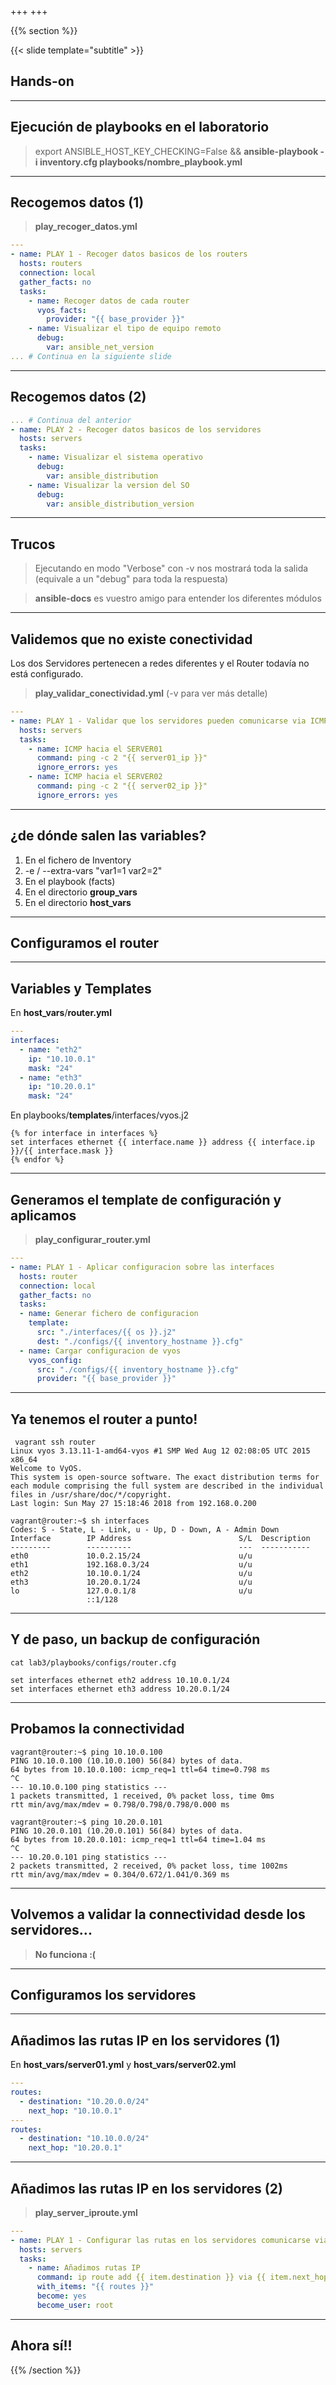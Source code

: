 +++
+++

{{% section %}}

{{< slide template="subtitle" >}}
## Hands-on
---

## Ejecución de playbooks en el laboratorio

> export ANSIBLE_HOST_KEY_CHECKING=False && **ansible-playbook -i inventory.cfg playbooks/nombre_playbook.yml**

---


## Recogemos datos (1)

> **play_recoger_datos.yml**

```yaml
---
- name: PLAY 1 - Recoger datos basicos de los routers
  hosts: routers
  connection: local
  gather_facts: no
  tasks:
    - name: Recoger datos de cada router
      vyos_facts:
        provider: "{{ base_provider }}"
    - name: Visualizar el tipo de equipo remoto
      debug:
        var: ansible_net_version
... # Continua en la siguiente slide
```
---

## Recogemos datos (2)

```yaml
... # Continua del anterior
- name: PLAY 2 - Recoger datos basicos de los servidores
  hosts: servers
  tasks:
    - name: Visualizar el sistema operativo
      debug:
        var: ansible_distribution
    - name: Visualizar la version del SO
      debug:
        var: ansible_distribution_version  
```
---

## Trucos

> Ejecutando en modo "Verbose" con -v nos mostrará toda la salida (equivale a un "debug" para toda la respuesta)

> **ansible-docs** es vuestro amigo para entender los diferentes módulos

---

## Validemos que no existe conectividad

Los dos Servidores pertenecen a redes diferentes y el Router todavía no está configurado.

> **play_validar_conectividad.yml** (-v para ver más detalle)

```yaml
---
- name: PLAY 1 - Validar que los servidores pueden comunicarse via ICMP
  hosts: servers
  tasks:
    - name: ICMP hacia el SERVER01
      command: ping -c 2 "{{ server01_ip }}"
      ignore_errors: yes
    - name: ICMP hacia el SERVER02
      command: ping -c 2 "{{ server02_ip }}"
      ignore_errors: yes    
```
---

## ¿de dónde salen las variables?

1. En el fichero de Inventory
2. -e / --extra-vars "var1=1 var2=2"
3. En el playbook (facts)
4. En el directorio **group_vars**
5. En el directorio **host_vars**

---

## Configuramos el router
---

## Variables y Templates

En **host_vars**/**router.yml**
```yaml
---
interfaces:
  - name: "eth2"
    ip: "10.10.0.1"
    mask: "24"
  - name: "eth3"
    ip: "10.20.0.1"
    mask: "24"
```
En playbooks/**templates**/interfaces/vyos.j2
```jinja
{% for interface in interfaces %}
set interfaces ethernet {{ interface.name }} address {{ interface.ip }}/{{ interface.mask }}
{% endfor %}
```
---

## Generamos el template de configuración y aplicamos

> **play_configurar_router.yml**

```yaml
---
- name: PLAY 1 - Aplicar configuracion sobre las interfaces
  hosts: router
  connection: local
  gather_facts: no
  tasks:
  - name: Generar fichero de configuracion
    template:
      src: "./interfaces/{{ os }}.j2"
      dest: "./configs/{{ inventory_hostname }}.cfg"  
  - name: Cargar configuracion de vyos
    vyos_config:
      src: "./configs/{{ inventory_hostname }}.cfg"
      provider: "{{ base_provider }}"

```
---

## Ya tenemos el router a punto!

```
 vagrant ssh router
Linux vyos 3.13.11-1-amd64-vyos #1 SMP Wed Aug 12 02:08:05 UTC 2015 x86_64
Welcome to VyOS.
This system is open-source software. The exact distribution terms for
each module comprising the full system are described in the individual
files in /usr/share/doc/*/copyright.
Last login: Sun May 27 15:18:46 2018 from 192.168.0.200

vagrant@router:~$ sh interfaces
Codes: S - State, L - Link, u - Up, D - Down, A - Admin Down
Interface        IP Address                        S/L  Description
---------        ----------                        ---  -----------
eth0             10.0.2.15/24                      u/u
eth1             192.168.0.3/24                    u/u
eth2             10.10.0.1/24                      u/u
eth3             10.20.0.1/24                      u/u
lo               127.0.0.1/8                       u/u
                 ::1/128
```
---

## Y de paso, un backup de configuración

```
cat lab3/playbooks/configs/router.cfg

set interfaces ethernet eth2 address 10.10.0.1/24
set interfaces ethernet eth3 address 10.20.0.1/24
```
---

## Probamos la connectividad

```
vagrant@router:~$ ping 10.10.0.100
PING 10.10.0.100 (10.10.0.100) 56(84) bytes of data.
64 bytes from 10.10.0.100: icmp_req=1 ttl=64 time=0.798 ms
^C
--- 10.10.0.100 ping statistics ---
1 packets transmitted, 1 received, 0% packet loss, time 0ms
rtt min/avg/max/mdev = 0.798/0.798/0.798/0.000 ms

vagrant@router:~$ ping 10.20.0.101
PING 10.20.0.101 (10.20.0.101) 56(84) bytes of data.
64 bytes from 10.20.0.101: icmp_req=1 ttl=64 time=1.04 ms
^C
--- 10.20.0.101 ping statistics ---
2 packets transmitted, 2 received, 0% packet loss, time 1002ms
rtt min/avg/max/mdev = 0.304/0.672/1.041/0.369 ms
```
---

## Volvemos a validar la connectividad desde los servidores... 

> **No funciona :(**

---

## Configuramos los servidores
---

## Añadimos las rutas IP en los servidores (1)

En **host_vars/server01.yml** y **host_vars/server02.yml**

```yaml
---
routes:
  - destination: "10.20.0.0/24"
    next_hop: "10.10.0.1"
---
routes:
  - destination: "10.10.0.0/24"
    next_hop: "10.20.0.1"
```
---


## Añadimos las rutas IP en los servidores (2)

> **play_server_iproute.yml**

```yaml
---    
- name: PLAY 1 - Configurar las rutas en los servidores comunicarse via ICMP
  hosts: servers
  tasks:
    - name: Añadimos rutas IP
      command: ip route add {{ item.destination }} via {{ item.next_hop }}
      with_items: "{{ routes }}"
      become: yes
      become_user: root
```
---

## Ahora sí!!
{{% /section %}}
